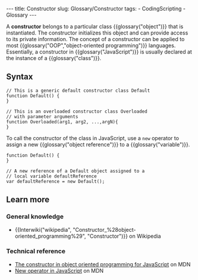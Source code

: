--- title: Constructor slug: Glossary/Constructor tags: - CodingScripting - Glossary ---

A **constructor** belongs to a particular class {{glossary("object")}} that is instantiated. The constructor initializes this object and can provide access to its private information. The concept of a constructor can be applied to most {{glossary("OOP","object-oriented programming")}} languages. Essentially, a constructor in {{glossary("JavaScript")}} is usually declared at the instance of a {{glossary("class")}}.

## Syntax

    // This is a generic default constructor class Default
    function Default() {
    }

    // This is an overloaded constructor class Overloaded
    // with parameter arguments
    function Overloaded(arg1, arg2, ...,argN){
    }

To call the constructor of the class in JavaScript, use a `new` operator to assign a new {{glossary("object reference")}} to a {{glossary("variable")}}.

    function Default() {
    }

    // A new reference of a Default object assigned to a
    // local variable defaultReference
    var defaultReference = new Default();

## Learn more

### General knowledge

- {{Interwiki("wikipedia", "Constructor\_%28object-oriented\_programming%29", "Constructor")}} on Wikipedia

### Technical reference

- [The constructor in object oriented programming for JavaScript](/en-US/docs/Learn/JavaScript/Objects#the_constructor) on MDN
- [New operator in JavaScript](/en-US/docs/Web/JavaScript/Reference/Operators/new) on MDN
